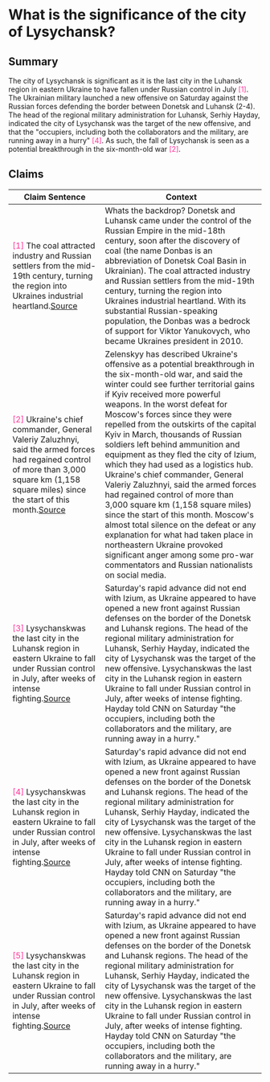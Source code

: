 # What is the significance of the city of Lysychansk?

## Summary
The city of Lysychansk is significant as it is the last city in the Luhansk region in eastern Ukraine to have fallen under Russian control in July <font color=#FF3399>[1]</font>. The Ukrainian military launched a new offensive on Saturday against the Russian forces defending the border between Donetsk and Luhansk (2-4). The head of the regional military administration for Luhansk, Serhiy Hayday, indicated the city of Lysychansk was the target of the new offensive, and that the "occupiers, including both the collaborators and the military, are running away in a hurry" <font color=#FF3399>[4]</font>. As such, the fall of Lysychansk is seen as a potential breakthrough in the six-month-old war <font color=#FF3399>[2]</font>.

## Claims
| Claim Sentence | Context |
|---|---|
|<font color=#FF3399>[1]</font> The coal attracted industry and Russian settlers from the mid-19th century, turning the region into Ukraines industrial heartland.<a href="https://www.washingtonpost.com/business/energy/why-ukraines-donbas-region-matters-to-putin/2022/09/12/3bd4a4f4-3285-11ed-a0d6-415299bfebd5_story.html" target="_blank">Source</a>| Whats the backdrop? Donetsk and Luhansk came under the control of the Russian Empire in the mid-18th century, soon after the discovery of coal (the name Donbas is an abbreviation of Donetsk Coal Basin in Ukrainian). The coal attracted industry and Russian settlers from the mid-19th century, turning the region into Ukraines industrial heartland. With its substantial Russian-speaking population, the Donbas was a bedrock of support for Viktor Yanukovych, who became Ukraines president in 2010.|
|<font color=#FF3399>[2]</font> Ukraine's chief commander, General Valeriy Zaluzhnyi, said the armed forces had regained control of more than 3,000 square km (1,158 square miles) since the start of this month.<a href="https://www.cnbc.com/2022/09/11/russia-gives-up-key-northeast-towns-as-ukrainian-forces-advance.html" target="_blank">Source</a>| Zelenskyy has described Ukraine's offensive as a potential breakthrough in the six-month-old war, and said the winter could see further territorial gains if Kyiv received more powerful weapons. In the worst defeat for Moscow's forces since they were repelled from the outskirts of the capital Kyiv in March, thousands of Russian soldiers left behind ammunition and equipment as they fled the city of Izium, which they had used as a logistics hub. Ukraine's chief commander, General Valeriy Zaluzhnyi, said the armed forces had regained control of more than 3,000 square km (1,158 square miles) since the start of this month. Moscow's almost total silence on the defeat or any explanation for what had taken place in northeastern Ukraine provoked significant anger among some pro-war commentators and Russian nationalists on social media.|
|<font color=#FF3399>[3]</font> Lysychanskwas the last city in the Luhansk region in eastern Ukraine to fall under Russian control in July, after weeks of intense fighting.<a href="https://www.cnn.com/europe/live-news/russia-ukraine-war-news-09-11-22/h_6372b23a4a7bae9f9531c7a0e33f9a43" target="_blank">Source</a>| Saturday's rapid advance did not end with Izium, as Ukraine appeared to have opened a new front against Russian defenses on the border of the Donetsk and Luhansk regions. The head of the regional military administration for Luhansk, Serhiy Hayday, indicated the city of Lysychansk was the target of the new offensive. Lysychanskwas the last city in the Luhansk region in eastern Ukraine to fall under Russian control in July, after weeks of intense fighting. Hayday told CNN on Saturday "the occupiers, including both the collaborators and the military, are running away in a hurry."|
|<font color=#FF3399>[4]</font> Lysychanskwas the last city in the Luhansk region in eastern Ukraine to fall under Russian control in July, after weeks of intense fighting.<a href="https://www.cnn.com/europe/live-news/russia-ukraine-war-news-09-11-22/h_bb8d2c8c355fa8b1e5833a5a144239ab" target="_blank">Source</a>| Saturday's rapid advance did not end with Izium, as Ukraine appeared to have opened a new front against Russian defenses on the border of the Donetsk and Luhansk regions. The head of the regional military administration for Luhansk, Serhiy Hayday, indicated the city of Lysychansk was the target of the new offensive. Lysychanskwas the last city in the Luhansk region in eastern Ukraine to fall under Russian control in July, after weeks of intense fighting. Hayday told CNN on Saturday "the occupiers, including both the collaborators and the military, are running away in a hurry."|
|<font color=#FF3399>[5]</font> Lysychanskwas the last city in the Luhansk region in eastern Ukraine to fall under Russian control in July, after weeks of intense fighting.<a href="https://www.cnn.com/europe/live-news/russia-ukraine-war-news-09-11-22/h_1ec567685e728dd4333f3bea8673d286" target="_blank">Source</a>| Saturday's rapid advance did not end with Izium, as Ukraine appeared to have opened a new front against Russian defenses on the border of the Donetsk and Luhansk regions. The head of the regional military administration for Luhansk, Serhiy Hayday, indicated the city of Lysychansk was the target of the new offensive. Lysychanskwas the last city in the Luhansk region in eastern Ukraine to fall under Russian control in July, after weeks of intense fighting. Hayday told CNN on Saturday "the occupiers, including both the collaborators and the military, are running away in a hurry."|
